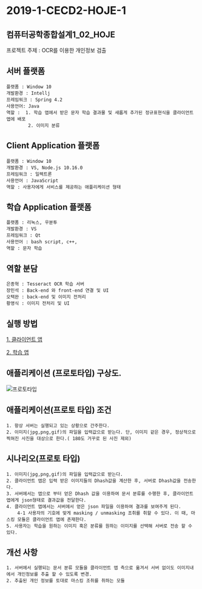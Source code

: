 # 2019-1-CECD2-HOJE-1
컴퓨터공학종합설계1_02_HOJE
----
프로젝트 주제 : OCR를 이용한 개인정보 검출

서버 플랫폼 
--------------
	플랫폼 : Window 10
	개발환경 : Intellj
	프레임워크 : Spring 4.2
	사용언어: Java
	역할 :  1. 학습 앱에서 받은 문자 학습 결과물 및 새롭게 추가된 정규표현식을 클라이언트 앱에 배포
	        2. 이미지 분류

Client Application 플랫폼
----------------------
	플랫폼 : Window 10
	개발환경 : VS, Node.js 10.16.0
	프레임워크 : 일렉트론
	사용언어 : JavaScript 
	역할 : 사용자에게 서비스를 제공하는 애플리케이션 형태
	
학습 Application 플랫폼
-------------------
	플랫폼 : 리눅스, 우분투
	개발환경 : VS
	프레임워크 : Qt	
	사용언어 : bash script, c++, 
	역할 : 문자 학습 

역할 분담
---------
	은종혁 : Tesseract OCR 학습 서버
	장민석 : Back-end 와 front-end 연결 및 UI
	오택완 : back-end 및 이미지 전처리
	황영식 : 이미지 전처리 및 UI
	
실행 방법
---------
[1. 클라이언트 앱](https://github.com/CSID-DGU/2019-1-CECD2-HOJE-1/wiki/ExecuteClientApp)


[2. 학습 앱](https://github.com/CSID-DGU/2019-1-CECD2-HOJE-1/wiki/ExecuteQt)

애플리케이션 (프로토타입) 구상도.
----
![프로토타입](https://user-images.githubusercontent.com/26684848/60570792-396f2880-9dad-11e9-8dbc-1324b17c4948.PNG)

애플리케이션(프로토 타입) 조건
------------------------
	1. 항상 서버는 실행되고 있는 상황으로 간주한다. 
	2. 이미지(jpg,png,gif)의 파일을 입력값으로 받는다. 단, 이미지 같은 경우, 정상적으로 찍혀진 사진을 대상으로 한다.( 180도 거꾸로 된 사진 제외)

	
시나리오(프로토 타입)
-----------
	1. 이미지(jpg,png,gif)의 파일을 입력값으로 받는다.
	2. 클라이언트 앱은 입력 받은 이미지들의 Dhash값을 계산한 후, 서버로 Dhash값을 전송한다.
	3. 서버에서는 앱으로 부터 얻은 Dhash 값을 이용하여 문서 분류를 수행한 후, 클라이언트 앱에게 json형태로 결과값을 전달한다.
	4. 클라이언트 앱에서는 서버에서 얻은 json 파일을 이용하여 결과를 보여주게 된다.
		4-1 사용자의 기호에 맞게 masking / unmasking 조취를 취할 수 있다. 이 때, 마스킹 모듈은 클라이언트 앱에 존재한다.
	5. 사용자는 학습을 원하는 이미지 혹은 분류를 원하는 이미지를 선택해 서버로 전송 할 수 있다.

개선 사항
-------
	1. 서버에서 실행되는 문서 분류 모듈을 클라이언트 앱 측으로 옮겨서 서버 없이도 이미지내에서 개인정보를 추출 할 수 있도록 변경.
	2. 추출된 개인 정보를 토대로 마스킹 조취를 취하는 모듈 
	

